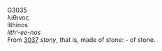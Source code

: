 G3035  
λίθινος  
lithinos  
*lith‘-ee-nos*  
From [3037](g3037) *stony*, that is, made of *stone:* - of stone.  
